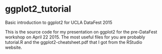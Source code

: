 # ggplot2_tutorial
Basic introduction to ggplot2 for UCLA DataFest 2015

This is the source code for my presentation on ggplot2 for the pre-DataFest workshop on April 22 2015. The most useful files for you are probably tutorial.R and the ggplot2-cheatsheet.pdf that I got from the RStudio website.
